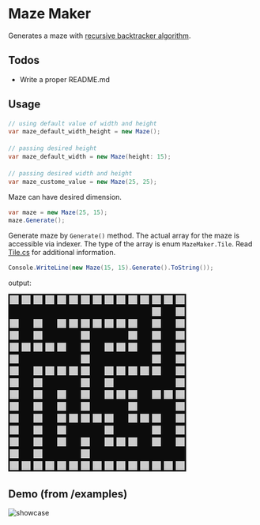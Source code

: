 # Maze Maker

Generates a maze with [recursive backtracker algorithm](https://en.m.wikipedia.org/wiki/Maze_generation_algorithm#Randomized_depth-first_search).

## Todos
- Write a proper README.md


## Usage

```csharp
// using default value of width and height
var maze_default_width_height = new Maze();

// passing desired height
var maze_default_width = new Maze(height: 15);

// passing desired width and height
var maze_custome_value = new Maze(25, 25);
```

Maze can have desired dimension.

```csharp
var maze = new Maze(25, 15);
maze.Generate();
```

Generate maze by `Generate()` method. The actual array for the maze is accessible via indexer. The type of the array is enum `MazeMaker.Tile`. Read [Tile.cs](/src/Tile.cs) for additional information.

```csharp
Console.WriteLine(new Maze(15, 15).Generate().ToString());
```

output:

![](img/15by15.png)

## Demo (from /examples)

![showcase](img/showcase.gif)
